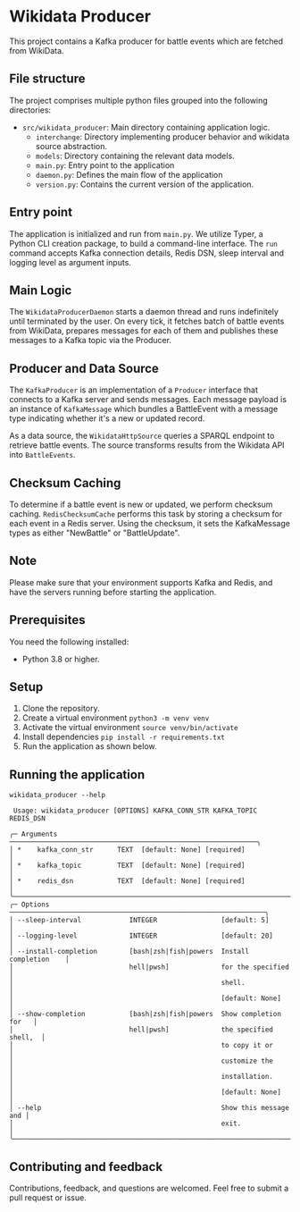 # Wikidata Producer

This project contains a Kafka producer for battle events which are fetched from WikiData.

## File structure

The project comprises multiple python files grouped into the following directories:

- `src/wikidata_producer`: Main directory containing application logic.
  - `interchange`: Directory implementing producer behavior and wikidata source abstraction.
  - `models`: Directory containing the relevant data models.
  - `main.py`: Entry point to the application
  - `daemon.py`: Defines the main flow of the application
  - `version.py`: Contains the current version of the application.

## Entry point

The application is initialized and run from `main.py`. We utilize Typer, a Python CLI creation package, to build a command-line interface. The `run` command accepts Kafka connection details, Redis DSN, sleep interval and logging level as argument inputs.

## Main Logic

The `WikidataProducerDaemon` starts a daemon thread and runs indefinitely until terminated by the user. On every tick, it fetches batch of battle events from WikiData, prepares messages for each of them and publishes these messages to a Kafka topic via the Producer.

## Producer and Data Source

The `KafkaProducer` is an implementation of a `Producer` interface that connects to a Kafka server and sends messages. Each message payload is an instance of `KafkaMessage` which bundles a BattleEvent with a message type indicating whether it's a new or updated record.

As a data source, the `WikidataHttpSource` queries a SPARQL endpoint to retrieve battle events. The source transforms results from the Wikidata API into `BattleEvents`.

## Checksum Caching

To determine if a battle event is new or updated, we perform checksum caching. `RedisChecksumCache` performs this task by storing a checksum for each event in a Redis server. Using the checksum, it sets the KafkaMessage types as either "NewBattle" or "BattleUpdate".

## Note

Please make sure that your environment supports Kafka and Redis, and have the servers running before starting the application.

## Prerequisites

You need the following installed:

- Python 3.8 or higher.

## Setup

1. Clone the repository.
2. Create a virtual environment `python3 -m venv venv`
3. Activate the virtual environment `source venv/bin/activate`
4. Install dependencies `pip install -r requirements.txt`
5. Run the application as shown below.

## Running the application

```
wikidata_producer --help

 Usage: wikidata_producer [OPTIONS] KAFKA_CONN_STR KAFKA_TOPIC REDIS_DSN

╭─ Arguments ──────────────────────────────────────────────────────────────╮
│ *    kafka_conn_str      TEXT  [default: None] [required]                │
│ *    kafka_topic         TEXT  [default: None] [required]                │
│ *    redis_dsn           TEXT  [default: None] [required]                │
╰──────────────────────────────────────────────────────────────────────────╯
╭─ Options ────────────────────────────────────────────────────────────────╮
│ --sleep-interval            INTEGER                [default: 5]          │
│ --logging-level             INTEGER                [default: 20]         │
│ --install-completion        [bash|zsh|fish|powers  Install completion    │
│                             hell|pwsh]             for the specified     │
│                                                    shell.                │
│                                                    [default: None]       │
│ --show-completion           [bash|zsh|fish|powers  Show completion for   │
│                             hell|pwsh]             the specified shell,  │
│                                                    to copy it or         │
│                                                    customize the         │
│                                                    installation.         │
│                                                    [default: None]       │
│ --help                                             Show this message and │
│                                                    exit.                 │
╰──────────────────────────────────────────────────────────────────────────╯
```

## Contributing and feedback

Contributions, feedback, and questions are welcomed. Feel free to submit a pull request or issue.
